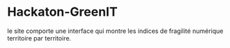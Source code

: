 # Hackaton-GreenIT
le site comporte une interface qui montre  les indices de fragilité numérique territoire par territoire. 
